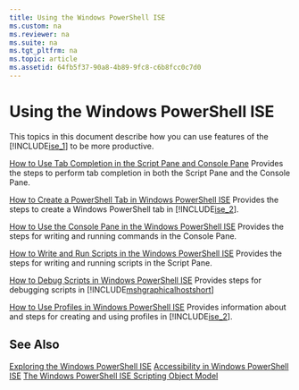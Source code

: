 ```yaml
---
title: Using the Windows PowerShell ISE
ms.custom: na
ms.reviewer: na
ms.suite: na
ms.tgt_pltfrm: na
ms.topic: article
ms.assetid: 64fb5f37-90a8-4b89-9fc8-c6b8fcc0c7d0
---
```

# Using the Windows PowerShell ISE
This topics in this document describe how you can use features of the [!INCLUDE[ise_1](../Token/ise_1_md.md)] to be more productive.

[How to Use Tab Completion in the Script Pane and Console Pane](../Topic/How-to-Use-Tab-Completion-in-the-Script-Pane-and-Console-Pane.md)
Provides the steps to perform tab completion in both the Script Pane and the Console Pane.

[How to Create a PowerShell Tab in Windows PowerShell ISE](../Topic/How-to-Create-a-PowerShell-Tab-in-Windows-PowerShell-ISE.md)
Provides the steps to create a Windows PowerShell tab in [!INCLUDE[ise_2](../Token/ise_2_md.md)].

[How to Use the Console Pane in the Windows PowerShell ISE](../Topic/How-to-Use-the-Console-Pane-in-the-Windows-PowerShell-ISE.md)
Provides the steps for writing and running commands in the Console Pane.

[How to Write and Run Scripts in the Windows PowerShell ISE](../Topic/How-to-Write-and-Run-Scripts-in-the-Windows-PowerShell-ISE.md)
Provides the steps for writing and running scripts in the Script Pane.

[How to Debug Scripts in Windows PowerShell ISE](../Topic/How-to-Debug-Scripts-in-Windows-PowerShell-ISE.md)
Provides steps for debugging scripts in [!INCLUDE[mshgraphicalhostshort](../Token/mshgraphicalhostshort_md.md)]

[How to Use Profiles in Windows PowerShell ISE](../Topic/How-to-Use-Profiles-in-Windows-PowerShell-ISE.md)
Provides information about and steps for creating and using profiles in [!INCLUDE[ise_2](../Token/ise_2_md.md)].

## See Also
[Exploring the Windows PowerShell ISE](../Topic/Exploring-the-Windows-PowerShell-ISE.md)
[Accessibility in Windows PowerShell ISE](../Topic/Accessibility-in-Windows-PowerShell-ISE.md)
[The Windows PowerShell ISE Scripting Object Model](https://technet.microsoft.com/en-us/library/69b047d0-da79-413e-b948-8e45d05d1f85)

